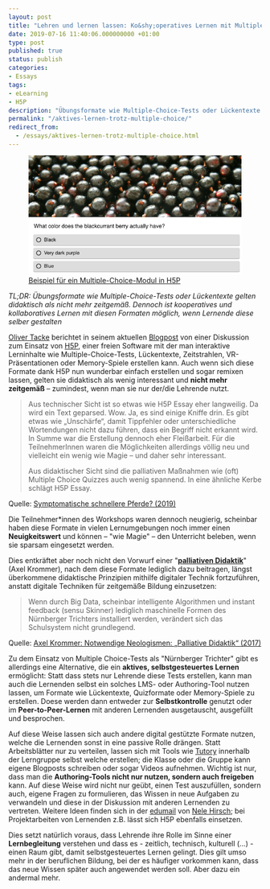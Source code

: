 ```yaml
---
layout: post
title: "Lehren und lernen lassen: Ko&shy;operatives Lernen mit Multiple Choice- und Quizformaten"
date: 2019-07-16 11:40:06.000000000 +01:00
type: post
published: true
status: publish
categories:
- Essays
tags:
- eLearning
- H5P
description: "Übungsformate wie Multiple-Choice-Tests oder Lückentexte gelten didaktisch als nicht mehr zeitgemäß. Dennoch ist kooperatives und kollaboratives Lernen mit diesen Formaten möglich, wenn Lernende diese selber gestalten"
permalink: "/aktives-lernen-trotz-multiple-choice/"
redirect_from:
  - /essays/aktives-lernen-trotz-multiple-choice.html
---
```

<figure>
    <img src="/assets/img/2019-07-multiple-choice.png" />
    <figcaption>
    <a href="https://h5p.org/multichoice/">Beispiel für ein Multiple-Choice-Modul in H5P</a>
    </figcaption>
</figure>

*TL;DR: Übungsformate wie Multiple-Choice-Tests oder Lückentexte gelten didaktisch als nicht mehr zeitgemäß. Dennoch ist kooperatives und kollaboratives Lernen mit diesen Formaten möglich, wenn Lernende diese selber gestalten*

[Oliver Tacke](https://www.olivertacke.de) berichtet in seinem aktuellen [Blogpost](https://www.olivertacke.de/2019/07/15/symptomatische-schnellere-pferde/) von einer Diskussion zum Einsatz von [H5P](https://h5p.org/), einer freien Software mit der man interaktive Lerninhalte wie Multiple-Choice-Tests, Lückentexte, Zeitstrahlen, VR-Präsentationen oder Memory-Spiele erstellen kann. Auch wenn sich diese Formate dank H5P nun wunderbar einfach erstellen und sogar remixen lassen, gelten sie didaktisch als wenig interessant und **nicht mehr zeitgemäß** – zumindest, wenn man sie nur der/die Lehrende nutzt.
<!-- more -->

> Aus technischer Sicht ist so etwas wie H5P Essay eher langweilig. Da wird ein Text geparsed. Wow. Ja, es sind einige Kniffe drin. Es gibt etwas wie „Unschärfe“, damit Tippfehler oder unterschiedliche Wortendungen nicht dazu führen, dass ein Begriff nicht erkannt wird. In Summe war die Erstellung dennoch eher Fleißarbeit. Für die TeilnehmerInnen waren die Möglichkeiten allerdings völlig neu und vielleicht ein wenig wie Magie – und daher sehr interessant.
>
> Aus didaktischer Sicht sind die palliativen Maßnahmen wie (oft) Multiple Choice Quizzes auch wenig spannend. In eine ähnliche Kerbe schlägt H5P Essay.
<figcaption>
Quelle: <a href="https://www.olivertacke.de/2019/07/15/symptomatische-schnellere-pferde/">Symptomatische schnellere Pferde? (2019)</a>
</figcaption>

Die Teilnehmer\*innen des Workshops waren dennoch neugierig, scheinbar haben diese Formate in vielen Lernumgebungen noch immer einen **Neuigkeitswert** und können – "wie Magie" – den Unterricht beleben, wenn sie sparsam eingesetzt werden.

Dies entkräftet aber noch nicht den Vorwurf einer "**[palliativen Didaktik](https://axelkrommer.com/2017/10/01/notwendige-neologismen-palliative-didaktik/)**" (Axel Krommer), nach dem diese Formate lediglich dazu beitragen, längst überkommene didaktische Prinzipien mithilfe digitaler Technik fortzuführen, anstatt digitale Techniken für zeitgemäße Bildung einzusetzen:

>Wenn durch Big Data, scheinbar intelligente Algorithmen und instant feedback (sensu Skinner) lediglich maschinelle Formen des Nürnberger Trichters installiert werden, verändert sich das Schulsystem nicht grundlegend.
<figcaption>
Quelle: <a href="https://axelkrommer.com/2017/10/01/notwendige-neologismen-palliative-didaktik/">Axel Krommer: Notwendige Neologismen: „Palliative Didaktik“ (2017)</a>
</figcaption>

Zu dem Einsatz von Multiple Choice-Tests als "Nürnberger Trichter" gibt es allerdings eine Alternative, die ein **aktives, selbstgesteuertes Lernen** ermöglicht: Statt dass stets nur Lehrende diese Tests erstellen, kann man auch die Lernenden selbst ein solches LMS- oder Authoring-Tool nutzen lassen, um Formate wie Lückentexte, Quizformate oder Memory-Spiele zu erstellen. Doese werden dann entweder zur **Selbstkontrolle** genutzt oder im **Peer-to-Peer-Lernen** mit anderen Lernenden ausgetauscht, ausgefüllt und besprochen.

Auf diese Weise lassen sich auch andere digital gestützte Formate nutzen, welche die Lernenden sonst in eine passive Rolle drängen. Statt Arbeitsblätter nur zu verteilen, lassen sich mit Tools wie [Tutory](https://www.tutory.de) innerhalb der Lerngruppe selbst welche erstellen; die Klasse oder die Gruppe kann eigene Blogposts schreiben oder sogar Videos aufnehmen. Wichtig ist nur, dass man die **Authoring-Tools nicht nur nutzen, sondern auch freigeben** kann. Auf diese Weise wird nicht nur geübt, einen Test auszufüllen, sondern auch, eigene Fragen zu formulieren, das Wissen in neue Aufgaben zu verwandeln und diese in der Diskussion mit anderen Lernenden zu vertreten. Weitere Ideen finden sich in der [edumail](http://edumail.ebildungslabor.de/issues/edumail-33-open-source-empfehlungen-tracking-experiment-h5p-ideen-und-viele-weitere-sommer-bildungsinspirationen-185372) von [Nele Hirsch](https://www.ebildungslabor.de); bei Projektarbeiten von Lernenden z.B. lässt sich H5P ebenfalls einsetzen.

Dies setzt natürlich voraus, dass Lehrende ihre Rolle im Sinne einer **Lernbegleitung** verstehen und dass es - zeitlich, technisch, kulturell (...) - einen Raum gibt, damit selbstgesteuertes Lernen gelingt. Dies gilt umso mehr in der beruflichen Bildung, bei der es häufiger vorkommen kann, dass das neue Wissen später auch angewendet werden soll. Aber dazu ein andermal mehr.
